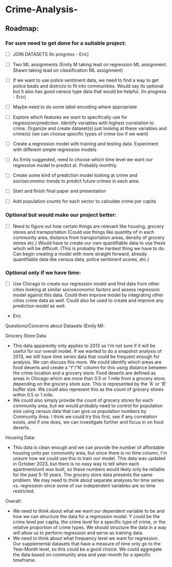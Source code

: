 # Crime-Analysis-

## Roadmap:

### For sure need to get done for a suitable project:


- [ ] JOIN DATASETS (In progress - Eric)
- [ ] Two ML assignments (Emily M taking lead on regression ML assignment. Shawn taking lead on classification ML assignment)

- [ ] If we want to use police sentiment data, we need to find a way to get police beats and districts to fit into communities. Would say its optional but it also has good census type data that would be helpful. (In progress - Eric)


- [ ] Maybe need to do some label encoding where appropriate
- [ ] Explore which features we want to specifically use for regression/prediction. Identify variables with highest correlation to crime. Organize and create dataset(s) just looking at these variables and crime(s) (we can choose specific types of crime too if we want)
- [ ] Create a regression model with training and testing data. Experiment with different simple regression models
- [ ] As Emily suggested, need to choose which time level we want our regression model to predict at. Probably monthly. 
- [ ] Create some kind of prediction model looking at crime and socioeconomic trends to predict future crimes in each area. 
- [ ] Start and finish final paper and presentation
- [ ] Add population counts for each sector to calculate crime per capita

### Optional but would make our project better:


- [ ] Need to figure out how certain things are relevant like housing, grocery stores and transportation (Could use things like quantity of in each community area, distance from transportation areas, density of grocery stores etc.) Would have to create our own quantifiable data to use these which will be difficult. (This is probably the hardest thing we have to do. Can begin creating a model with more straight forward, already quantifiable data like census data, police sentiment scores, etc.) 

### Optional only if we have time:

- [ ] Use Chicago to create our regression model and find data from other cities looking at similar socioeconomic factors and assess regression model against this data. Could then improve model by integrating other cities crime data as well. Could also be used to create and improve any prediction model as well.

- Eric

  

Questions/Concerns about Datasets (Emily M):

Grocery Store Data
- This data apparently only applies to 2013 so I'm not sure if it will be useful for our overall model. If we wanted to do a snapshot analysis of 2013, we still have time series data that could be frequent enough for analysis. We can discuss this more.
We could identify which areas are food deserts and create a 'Y'/'N' column for this using distance between the crime location and a grocery store. Food deserts are defined as areas in Chicago which are more than 0.5 or 1 mile from a grocery store, depending on the grocery store size. This is represented by the 'A' or 'B' buffer size. We could also represent this as the count of grocery stores within 0.5 or 1 mile.
- We could also simply provide the count of grocery stores for each community area, but we would probably need to control for population size using census data that can give us population numbers by Community Area. I think we could try this first, see if any correlation exists, and if one does, we can investigate further and focus in on food deserts.
  
Housing Data:
- This data is clean enough and we can provide the number of affordable housing units per community area, but since there is no time column, I'm unsure how we could use this to train our model. This data was updated in October 2023, but there is no easy way to tell when each apartment/unit was built, so these numbers would likely only be reliable for the past 5-10 years. The grocery store data presents the same problem. We may need to think about separate analyses for time series vs. regression since some of our independent variables are so time restricted.

Overall:
- We need to think about what we want our dependent variable to be and how we can structure the data for a regression model. Y could be the crime level per capita, the crime level for a specific type of crime, or the relative proportion of crime types. We should structure the data in a way will allow us to perform regression and serve as training data.
- We need to think about what frequency level we want for regression. Our supplemental datasets that have a measure of time only go to the Year-Month level, so this could be a good choice. We could aggregate the data based on community area and year-month for a specific timeframe.
